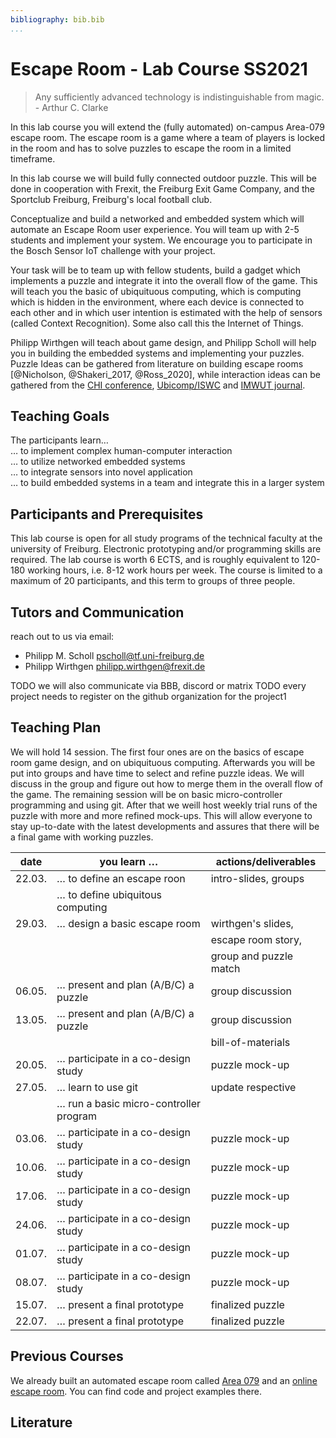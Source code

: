```yaml
---
bibliography: bib.bib
...
```


Escape Room - Lab Course SS2021
===============================

 > Any sufficiently advanced technology is indistinguishable from magic. - Arthur C. Clarke

 In this lab course you will extend the (fully automated) on-campus Area-079 escape room. The escape room is a game where a team of players is locked in the room and has to solve puzzles to escape the room in a limited timeframe.

 In this lab course we will build fully connected outdoor puzzle. This will be done in cooperation with Frexit, the Freiburg Exit Game Company, and the Sportclub Freiburg, Freiburg's local football club.

 Conceptualize and build a networked and embedded system which will automate an Escape Room user experience. You will team up with 2-5 students and implement your system. We encourage you to participate in the Bosch Sensor IoT challenge with your project.

 Your task will be to team up with fellow students, build a gadget which implements a puzzle and integrate it into the overall flow of the game. This will teach you the basic of ubiquituous computing, which is computing which is hidden in the environment, where each device is connected to each other and in which user intention is estimated with the help of sensors (called Context Recognition). Some also call this the Internet of Things.

 Philipp Wirthgen will teach about game design, and Philipp Scholl will help you in building the embedded systems and implementing your puzzles. Puzzle Ideas can be gathered from literature on building escape rooms [@Nicholson, @Shakeri_2017, @Ross_2020], while interaction ideas can be gathered from the [CHI conference](https://dblp.uni-trier.de/db/conf/chi/index.html), [Ubicomp/ISWC](https://dblp.uni-trier.de/db/conf/huc/index.html) and [IMWUT journal](https://imwut.acm.org).

Teaching Goals
--------------

 The participants learn…\
 … to implement complex human-computer interaction\
 … to utilize networked embedded systems\
 … to integrate sensors into novel application\
 … to build embedded systems in a team and integrate this in a larger system

Participants and Prerequisites
------------------------------

 This lab course is open for all study programs of the technical faculty at the university of Freiburg. Electronic prototyping and/or programming skills are required. The lab course is worth 6 ECTS, and is roughly equivalent to 120-180 working hours, i.e. 8-12 work hours per week. The course is limited to a maximum of 20 participants, and this term to groups of three people.

Tutors and Communication
------------------------

 reach out to us via email:

  - Philipp M. Scholl <pscholl@tf.uni-freiburg.de>
  - Philipp Wirthgen <philipp.wirthgen@frexit.de>

 TODO we will also communicate via BBB, discord or matrix
 TODO every project needs to register on the github organization for the project1

Teaching Plan
-------------

 We will hold 14 session. The first four ones are on the basics of escape room game design, and on ubiquituous computing. Afterwards you will be put into groups and have time to select and refine puzzle ideas. We will discuss in the group and figure out how to merge them in the overall flow of the game. The remaining session will be on basic micro-controller programming and using git. After that we weill host weekly trial runs of the puzzle with more and more refined mock-ups. This will allow everyone to stay up-to-date with the latest developments and assures that there will be a final game with working puzzles.

|  date    |  you learn …                             |  actions/deliverables    |
| -------- | ---------------------------------------- | ------------------------ |
|  22.03.  | … to define an escape roon               | intro-slides, groups     |
|          | … to define ubiquitous computing         |                          |
|  29.03.  |  … design a basic escape room            |  wirthgen's slides,      |
|          |                                          |  escape room story,      |
|          |                                          |  group and puzzle match  |
|  06.05.  |  … present and plan (A/B/C) a puzzle     |  group discussion        |
|  13.05.  |  … present and plan (A/B/C) a puzzle     |  group discussion        |
|          |                                          |  bill-of-materials       |
|  20.05.  |  … participate in a co-design study      |  puzzle mock-up          |
|  27.05.  |  … learn to use git                      |  update respective       |
|          |  … run a basic micro-controller program  |                          |
|  03.06.  |  … participate in a co-design study      |  puzzle mock-up          |
|  10.06.  |  … participate in a co-design study      |  puzzle mock-up          |
|  17.06.  |  … participate in a co-design study      |  puzzle mock-up          |
|  24.06.  |  … participate in a co-design study      |  puzzle mock-up          |
|  01.07.  |  … participate in a co-design study      |  puzzle mock-up          |
|  08.07.  |  … participate in a co-design study      |  puzzle mock-up          |
|  15.07.  |  … present a final prototype             |  finalized puzzle        |
|  22.07.  |  … present a final prototype             |  finalized puzzle        |


Previous Courses
----------------

 We already built an automated escape room called [Area 079](https://github.com/ubilab-escape) and an [online escape room](https://github.com/ubilab-ws20/). You can find code and project examples there.

Literature
----------
